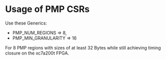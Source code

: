 # Usage of PMP CSRs

Use these Generics:

- PMP_NUM_REGIONS            => 8,
- PMP_MIN_GRANULARITY        => 16

For 8 PMP regions with sizes of at least 32 Bytes while still achieving timing closure on the xc7a200t FPGA.
